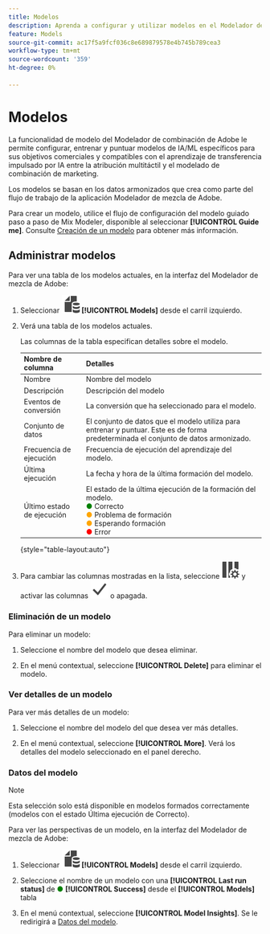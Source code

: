 ```yaml
---
title: Modelos
description: Aprenda a configurar y utilizar modelos en el Modelador de mezcla de Adobe.
feature: Models
source-git-commit: ac17f5a9fcf036c8e689879578e4b745b789cea3
workflow-type: tm+mt
source-wordcount: '359'
ht-degree: 0%

---
```



# Modelos

La funcionalidad de modelo del Modelador de combinación de Adobe le permite configurar, entrenar y puntuar modelos de IA/ML específicos para sus objetivos comerciales y compatibles con el aprendizaje de transferencia impulsado por IA entre la atribución multitáctil y el modelado de combinación de marketing.

Los modelos se basan en los datos armonizados que crea como parte del flujo de trabajo de la aplicación Modelador de mezcla de Adobe.

Para crear un modelo, utilice el flujo de configuración del modelo guiado paso a paso de Mix Modeler, disponible al seleccionar **[!UICONTROL Guide me]**. Consulte [Creación de un modelo](create.md) para obtener más información.

## Administrar modelos

Para ver una tabla de los modelos actuales, en la interfaz del Modelador de mezcla de Adobe:

1. Seleccionar ![](../assets/icons/FileData.svg) **[!UICONTROL Models]** desde el carril izquierdo.

1. Verá una tabla de los modelos actuales.

   Las columnas de la tabla especifican detalles sobre el modelo.

   | Nombre de columna | Detalles |
   |---|---|
   | Nombre | Nombre del modelo |
   | Descripción | Descripción del modelo |
   | Eventos de conversión | La conversión que ha seleccionado para el modelo. |
   | Conjunto de datos | El conjunto de datos que el modelo utiliza para entrenar y puntuar. Este es de forma predeterminada el conjunto de datos armonizado. |
   | Frecuencia de ejecución | Frecuencia de ejecución del aprendizaje del modelo. |
   | Última ejecución | La fecha y hora de la última formación del modelo. |
   | Último estado de ejecución | El estado de la última ejecución de la formación del modelo. <br/><span style="color:green">●</span> Correcto<br/><span style="color:orange">●</span> Problema de formación<br/> <span style="color:orange">●</span> Esperando formación <br/><span style="color:red">●</span> Error |

   {style="table-layout:auto"}

1. Para cambiar las columnas mostradas en la lista, seleccione ![Configuración de columna](../assets/icons/ColumnSetting.svg) y activar las columnas ![Marque](../assets/icons/Checkmark.svg) o apagada.

### Eliminación de un modelo

Para eliminar un modelo:

1. Seleccione el nombre del modelo que desea eliminar.

1. En el menú contextual, seleccione **[!UICONTROL Delete]** para eliminar el modelo.

### Ver detalles de un modelo

Para ver más detalles de un modelo:

1. Seleccione el nombre del modelo del que desea ver más detalles.

1. En el menú contextual, seleccione **[!UICONTROL More]**. Verá los detalles del modelo seleccionado en el panel derecho.



### Datos del modelo

>[!NOTE]
>
>Esta selección solo está disponible en modelos formados correctamente (modelos con el estado Última ejecución de Correcto).
>

Para ver las perspectivas de un modelo, en la interfaz del Modelador de mezcla de Adobe:

1. Seleccionar ![](../assets/icons/FileData.svg) **[!UICONTROL Models]** desde el carril izquierdo.

1. Seleccione el nombre de un modelo con una **[!UICONTROL Last run status]** de <span style="color:green">●</span> **[!UICONTROL Success]** desde el **[!UICONTROL Models]** tabla

1. En el menú contextual, seleccione **[!UICONTROL Model Insights]**. Se le redirigirá a [Datos del modelo](insights.md).


